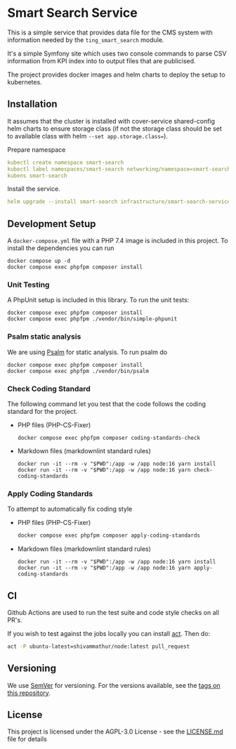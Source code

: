 # Smart Search Service

This is a simple service that provides data file for the CMS system with
information needed by the `ting_smart_search` module.

It's a simple Symfony site which uses two console commands to parse CSV
information from KPI index into to output files that are publicised.

The project provides docker images and helm charts to deploy the setup to
kubernetes.

## Installation

It assumes that the cluster is installed with cover-service shared-config
helm charts to ensure storage class (if not the storage class should be
set to available class with helm `--set app.storage.class=`).

Prepare namespace

```yaml
kubectl create namespace smart-search
kubectl label namespaces/smart-search networking/namespace=smart-search
kubens smart-search
```

Install the service.

```yaml
helm upgrade --install smart-search infrastructure/smart-search-service/ --set ingress.domain=smartsearch.dandigbib.org
```

## Development Setup

A `docker-compose.yml` file with a PHP 7.4 image is included in this project.
To install the dependencies you can run

```shell
docker compose up -d
docker compose exec phpfpm composer install
```

### Unit Testing

A PhpUnit setup is included in this library. To run the unit tests:

```shell
docker compose exec phpfpm composer install
docker compose exec phpfpm ./vendor/bin/simple-phpunit
```

### Psalm static analysis

We are using [Psalm](https://psalm.dev/) for static analysis. To run
psalm do

```shell
docker compose exec phpfpm composer install
docker compose exec phpfpm ./vendor/bin/psalm
```

### Check Coding Standard

The following command let you test that the code follows
the coding standard for the project.

* PHP files (PHP-CS-Fixer)

    ```shell
    docker compose exec phpfpm composer coding-standards-check
    ```

* Markdown files (markdownlint standard rules)

    ```shell
    docker run -it --rm -v "$PWD":/app -w /app node:16 yarn install
    docker run -it --rm -v "$PWD":/app -w /app node:16 yarn check-coding-standards
    ```

### Apply Coding Standards

To attempt to automatically fix coding style

* PHP files (PHP-CS-Fixer)

    ```sh
    docker compose exec phpfpm composer apply-coding-standards
    ```

* Markdown files (markdownlint standard rules)

    ```shell
    docker run -it --rm -v "$PWD":/app -w /app node:16 yarn install
    docker run -it --rm -v "$PWD":/app -w /app node:16 yarn apply-coding-standards
    ```

## CI

Github Actions are used to run the test suite and code style checks on all PR's.

If you wish to test against the jobs locally you can install [act](https://github.com/nektos/act).
Then do:

```sh
act -P ubuntu-latest=shivammathur/node:latest pull_request
```

## Versioning

We use [SemVer](http://semver.org/) for versioning.
For the versions available, see the
[tags on this repository](https://github.com/itk-dev/openid-connect/tags).

## License

This project is licensed under the AGPL-3.0 License - see the
[LICENSE.md](LICENSE.md) file for details
